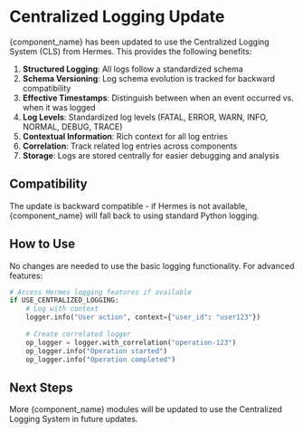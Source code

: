 # Centralized Logging Update

{component_name} has been updated to use the Centralized Logging System (CLS) from Hermes. This provides the following benefits:

1. **Structured Logging**: All logs follow a standardized schema
2. **Schema Versioning**: Log schema evolution is tracked for backward compatibility
3. **Effective Timestamps**: Distinguish between when an event occurred vs. when it was logged
4. **Log Levels**: Standardized log levels (FATAL, ERROR, WARN, INFO, NORMAL, DEBUG, TRACE)
5. **Contextual Information**: Rich context for all log entries
6. **Correlation**: Track related log entries across components
7. **Storage**: Logs are stored centrally for easier debugging and analysis

## Compatibility

The update is backward compatible - if Hermes is not available, {component_name} will fall back to using standard Python logging.

## How to Use

No changes are needed to use the basic logging functionality. For advanced features:

```python
# Access Hermes logging features if available
if USE_CENTRALIZED_LOGGING:
    # Log with context
    logger.info("User action", context={"user_id": "user123"})
    
    # Create correlated logger
    op_logger = logger.with_correlation("operation-123")
    op_logger.info("Operation started")
    op_logger.info("Operation completed")
```

## Next Steps

More {component_name} modules will be updated to use the Centralized Logging System in future updates.